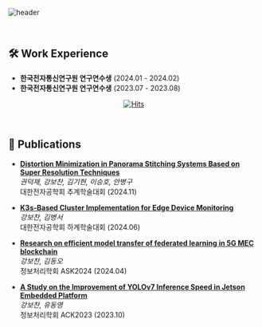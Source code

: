 <div align="left"> 

![header](https://capsule-render.vercel.app/api?type=waving&height=300&color=auto&text=WellshCorgi's%20Github&descAlign=83&reversal=false&animation=fadeIn&desc=Have%20a%20no%20bug%20day%20%20⋆★⋆&descAlignY=69&descSize=25&fontAlign=50&fontAlignY=42)
</div>
<br/>
<p align="center">
 
## 🛠 Work Experience  
- **한국전자통신연구원 연구연수생** (2024.01 - 2024.02) 
- **한국전자통신연구원 연구연수생** (2023.07 - 2023.08)  

</p>

<div align="center"> 
 
 [![Hits](https://hits.seeyoufarm.com/api/count/incr/badge.svg?url=https%3A%2F%2Fgithub.com%2FWellshCorgi&count_bg=%2379C83D&title_bg=%23555555&icon=&icon_color=%23E7E7E7&title=hits&edge_flat=false)](https://hits.seeyoufarm.com)
 
</div>
<br/>

## 📄 Publications  
<p align="left">
 
- **[Distortion Minimization in Panorama Stitching Systems Based on Super Resolution Techniques](https://drive.google.com/file/d/1HZkZ51W3gMjAsrT9TJnaefqT7URVbfqQ/view?usp=sharing)**  
  _권덕재, 강보찬, 김기현, 이승호, 안병구_  
  대한전자공학회 추계학술대회 (2024.11)  

- **[K3s-Based Cluster Implementation for Edge Device Monitoring](https://drive.google.com/file/d/1vmnW00nKgqwdb1NnGpd2_7h-IoQ0ngr-/view?usp=sharing)**  
  _강보찬, 김병서_  
  대한전자공학회 하계학술대회 (2024.06)  

- **[Research on efficient model transfer of federated learning in 5G MEC blockchain](https://drive.google.com/file/d/1OOJux_3YvftV2dov6pNLg1cSIw31LKSX/view?usp=sharing)**  
  _강보찬, 김동오_  
  정보처리학회 ASK2024 (2024.04)  

- **[A Study on the Improvement of YOLOv7 Inference Speed in Jetson Embedded Platform](https://drive.google.com/file/d/1Fp3JPMt9Oc8hfdujdy-tp1G4fMOvKZIx/view?usp=sharing)**  
  _강보찬, 유동영_  
  정보처리학회 ACK2023 (2023.10)  
</p>
